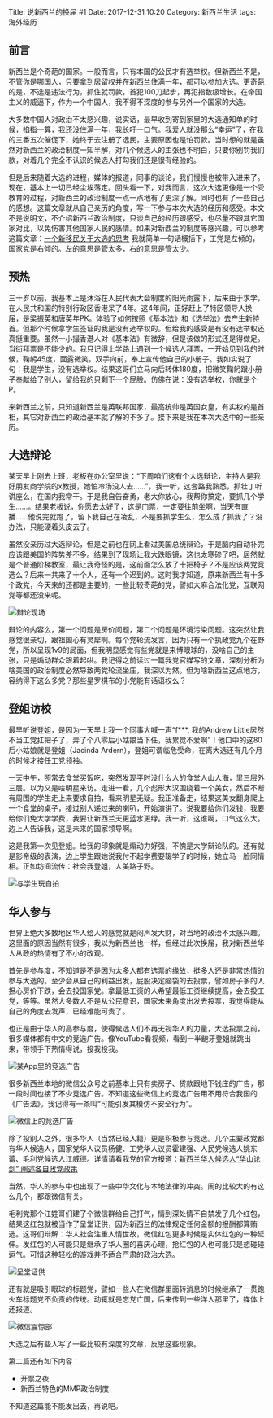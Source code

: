 Title: 说新西兰的换届 #1
Date: 2017-12-31 10:20
Category: 新西兰生活
tags:   海外经历

## 前言

新西兰是个奇葩的国家。一般而言，只有本国的公民才有选举权。但新西兰不是，不管你是哪国人，只要拿到居留权并在新西兰住满一年，都可以参加大选。更奇葩的是，不选是违法行为，抓住就罚款，首犯100刀起步，再犯指数级增长。在帝国主义的威逼下，作为一个中国人，我不得不深度的参与另外一个国家的大选。

大多数中国人对政治不太感兴趣，说实话，最早收到寄到家里的大选通知单的时候，掐指一算，我还没住满一年，我长吁一口气。我爱人就没那么“幸运”了，在我的三番五次催促下，她终于去注册了选民，主要原因也是怕罚款。当时想的就是虽然对新西兰的政治制度一知半解，对几个候选人的主张也不明白，只要你别罚我们款，对着几个完全不认识的候选人打勾我们还是很有经验的。

但是后来随着大选的进程，媒体的报道，同事的谈论，我们慢慢也被带入进来了。现在，基本上一切已经尘埃落定。回头看一下，对我而言，这次大选更像是一个受教育的过程，对新西兰的政治制度一点一点地有了更深了解。同时也有了一些自己的感想。这篇文章就从自己亲历的角度，写一下参与本次大选的经历和感受。本文不是说明文，不介绍新西兰政治制度，只谈自己的经历跟感受，也尽量不跟其它国家对比，以免伤害其他国家人民的感情。如果对新西兰的制度等感兴趣，可以参考这篇文章：[一个新移民关于大选的思考](http://mp.weixin.qq.com/s/gXxKEGlBcTHE-rbsjt-JBA) 我就简单一句话概括下，工党是左倾的，国家党是右倾的。左的意思是管太多，右的意思是管太少。

## 预热

三十岁以前，我基本上是沐浴在人民代表大会制度的阳光雨露下，后来由于求学，在人民共和国的特别行政区香港呆了4年。这4年间，正好赶上了特区领导人换届，是梁振英和唐英年PK。体验了如何按照《基本法》和《选举法》去产生新特首。但那个时候拿学生签证的我是没有选举权的。但给我的感受是有没有选举权还真挺重要。虽然一小撮香港人对《基本法》有微辞，但是该做的形式还是得做足。当街拜票是不能少的。我只记得上学路上遇到一个候选人拜票，一开始见到我的时候，鞠躬45度，面露微笑，双手向前，奉上宣传他自己的小册子。我如实说了句：我是学生，没有选举权。结果这哥们立马向后转体180度，把微笑鞠躬跟小册子奉献给了别人，留给我的只剩下一个屁股。仿佛在说：没有选举权，你就是个P。

来新西兰之前，只知道新西兰是英联邦国家，最高统帅是英国女皇，有实权的是首相，其它对新西兰的政治基本就了解的不多了。接下来是我在本次大选中的一些亲历。

## 大选辩论

某天早上刚去上班，老板在办公室里说：“下周咱们这有个大选辩论，主持人是我好朋友商学院的x教授，她怕冷场没人去……”，我一听，这套路我熟悉，抓壮丁听讲座么，在国内我常干。于是我自告奋勇，老大你放心，我帮你搞定，要抓几个学生……。结果老板说，你愿去太好了，这是门票，一定要往前坐啊，当天有直播……他说完就跑了，留下我自己在凌乱，不是要抓学生么，怎么成了抓我了？没办法，只能硬着头皮去了。

虽然没亲历过大选辩论，但是之前也在网上看过美国总统辩论，于是脑内自动补完应该跟美国的阵势差不多。结果到了现场让我大跌眼镜，这也太寒碜了吧，居然就是个普通阶梯教室，最让我奇怪的是，这前面怎么放了十把椅子？不是应该两党竞选么？后来一共来了十个人，还有一个迟到的。这时我才知道，原来新西兰有十多个政党，今天来的还都是主要的，一些比较奇葩的党，譬如大麻合法化党，互联网党等都还没来呢。

![辩论现场](/uploads/shuo-xin-xi-lan-de-huan-jie-1-md.0.png)

辩论的内容么，第一个问题是房价问题，第二个问题是环境污染问题。这突然让我感觉很亲切，跟祖国心有灵犀啊。每个党轮流发言，因为只有一个执政党九个在野党，所以呈现1v9的局面，但我明显感觉有些党就是来博眼球的，没啥自己的主张，只是煽动群众跟着起哄。我记得之前读过一篇我党官媒写的文章，深刻分析为啥美国的政治制度必然导致两党轮流坐庄，我深以为然。但为啥新西兰这点地方，容纳得下这么多党？那些星罗棋布的小党能有话语权么？

## 登姐访校

最早听说登姐，是因为一天早上我一个同事大喊一声“f***, 我的Andrew Little居然不当工党扛把子了，弄了个八零后小姑娘当下任，我累觉不爱啊”！他口中的这80后小姑娘就是登姐（Jacinda Ardern），登姐可谓临危受命，在离大选还有几个月的时候才接任工党领袖。

一天中午，照常去食堂买饭吃，突然发现平时没什么人的食堂人山人海，里三层外三层。以为又是啥明星来访。走进一看，几个彪形大汉围绕着一个美女，然后不断有周围的学生走上来要求自拍，看来明星无疑。我正准备走，结果这美女翻身爬上一个食堂的桌子，接过别人递过来的喇叭，开始演讲了。说我要给你们发钱，我要给你们免大学学费，我要让新西兰天更蓝水更绿。我一听，这谁啊，口气这么大。边上人告诉我，这是未来的国家领导啊。

这是我第一次见登姐。给我的印象就是煽动力好强，不愧是大学辩论队的。还有就是影帝级的表演，边上学生跟她说我付不起学费要辍学了的时候，她立马一脸同情相。正如坊间流传：社会我登姐，人美路子野。

![与学生玩自拍](/uploads/shuo-xin-xi-lan-de-huan-jie-1-md.1.png)

## 华人参与

世界上绝大多数地区华人给人的感觉就是闷声发大财，对当地的政治不太感兴趣。这里面的原因当然有很多，我以为新西兰也一样，但经过此次换届，我对新西兰华人从政的热情有了不小的改观。

首先是参与度，不知道是不是因为太多人都有选票的缘故，挺多人还是非常热情的参与大选的。至少会从自己的利益出发，屁股决定脑袋的去投票，譬如房子多的人担心房价下跌，会去投国家党。拿最低工资的人希望最低工资继续提高，会去投工党，等等。虽然大多数人不是从公民意识，国家未来角度出发去投票，我觉得能从自己的角度去发声，已经难能可贵了。

也正是由于华人的高参与度，使得候选人们不再无视华人的力量，大选投票之前，很多媒体都有中文的竞选广告。像YouTube看视频，看到一半龅牙登姐就跳出来，带领手下热情得说，投我投我。

![某App里的竞选广告](/uploads/shuo-xin-xi-lan-de-huan-jie-1-md.2.png)

很多新西兰本地的微信公众号之前基本上只有卖房子、贷款跟地下钱庄的广告，那一段时间也接了不少竞选广告。不知道这些微信上的竞选广告用不用符合我国的《广告法》。我记得有一条叫“可能引发其模仿不安全行为”。

![微信上的竞选广告](/uploads/shuo-xin-xi-lan-de-huan-jie-1-md.3.png)

除了投别人之外，很多华人（当然已经入籍）更是积极参与竞选。几个主要政党都有华人候选人，国家党华人议员杨健、工党华人议员霍建强、人民党候选人姚东蕾、毛利党候选人江威德。详情请看我党的官方报道：[新西兰华人候选人“华山论剑” 阐述各自政党政策](http://www.chinanews.com/hr/2017/08-11/8302157.shtml)

当然，华人的参与中也出现了一些中华文化与本地法律的冲突。闹的比较大的有这么几个，都跟微信有关。

毛利党那个江姓哥们建了个微信群给自己打气，情到深处情不自禁发了几个红包，结果这红包就被当作了呈堂证供，因为新西兰的法律规定任何金额的报酬都算贿选。这哥们辩解：华人社会注重人情世故，微信红包更多时候是实体红包的一种延伸。发红包的人可能只是继承了华人圈的喜庆心理，抢红包的人也可能只是想碰碰运气。可惜这种轻松的游戏并不适合严肃的政治大选。

![呈堂证供](/uploads/shuo-xin-xi-lan-de-huan-jie-1-md.4.png)

还有就是吸引眼球的标题党，譬如一些人在微信群里面转消息的时候继承了一贯跑火车标题党不负责的传统。动辄就是忘党亡国，后来传到一些洋人那里了，媒体上还报道。

![微信震惊部](/uploads/shuo-xin-xi-lan-de-huan-jie-1-md.5.png)

大选之后有些人写了一些比较有深度的文章，反思这些现象。

第二篇还有如下内容：

- 开票之夜
- 新西兰特色的MMP政治制度

不知道这篇能不能发出去，再说吧。

